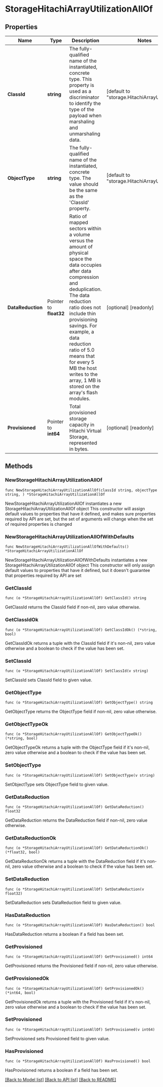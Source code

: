 # StorageHitachiArrayUtilizationAllOf

## Properties

Name | Type | Description | Notes
------------ | ------------- | ------------- | -------------
**ClassId** | **string** | The fully-qualified name of the instantiated, concrete type. This property is used as a discriminator to identify the type of the payload when marshaling and unmarshaling data. | [default to "storage.HitachiArrayUtilization"]
**ObjectType** | **string** | The fully-qualified name of the instantiated, concrete type. The value should be the same as the &#39;ClassId&#39; property. | [default to "storage.HitachiArrayUtilization"]
**DataReduction** | Pointer to **float32** | Ratio of mapped sectors within a volume versus the amount of physical space the data occupies after data compression and deduplication. The data reduction ratio does not include thin provisioning savings. For example, a data reduction ratio of 5.0 means that for every 5 MB the host writes to the array, 1 MB is stored on the array&#39;s flash modules. | [optional] [readonly] 
**Provisioned** | Pointer to **int64** | Total provisioned storage capacity in Hitachi Virtual Storage, represented in bytes. | [optional] [readonly] 

## Methods

### NewStorageHitachiArrayUtilizationAllOf

`func NewStorageHitachiArrayUtilizationAllOf(classId string, objectType string, ) *StorageHitachiArrayUtilizationAllOf`

NewStorageHitachiArrayUtilizationAllOf instantiates a new StorageHitachiArrayUtilizationAllOf object
This constructor will assign default values to properties that have it defined,
and makes sure properties required by API are set, but the set of arguments
will change when the set of required properties is changed

### NewStorageHitachiArrayUtilizationAllOfWithDefaults

`func NewStorageHitachiArrayUtilizationAllOfWithDefaults() *StorageHitachiArrayUtilizationAllOf`

NewStorageHitachiArrayUtilizationAllOfWithDefaults instantiates a new StorageHitachiArrayUtilizationAllOf object
This constructor will only assign default values to properties that have it defined,
but it doesn't guarantee that properties required by API are set

### GetClassId

`func (o *StorageHitachiArrayUtilizationAllOf) GetClassId() string`

GetClassId returns the ClassId field if non-nil, zero value otherwise.

### GetClassIdOk

`func (o *StorageHitachiArrayUtilizationAllOf) GetClassIdOk() (*string, bool)`

GetClassIdOk returns a tuple with the ClassId field if it's non-nil, zero value otherwise
and a boolean to check if the value has been set.

### SetClassId

`func (o *StorageHitachiArrayUtilizationAllOf) SetClassId(v string)`

SetClassId sets ClassId field to given value.


### GetObjectType

`func (o *StorageHitachiArrayUtilizationAllOf) GetObjectType() string`

GetObjectType returns the ObjectType field if non-nil, zero value otherwise.

### GetObjectTypeOk

`func (o *StorageHitachiArrayUtilizationAllOf) GetObjectTypeOk() (*string, bool)`

GetObjectTypeOk returns a tuple with the ObjectType field if it's non-nil, zero value otherwise
and a boolean to check if the value has been set.

### SetObjectType

`func (o *StorageHitachiArrayUtilizationAllOf) SetObjectType(v string)`

SetObjectType sets ObjectType field to given value.


### GetDataReduction

`func (o *StorageHitachiArrayUtilizationAllOf) GetDataReduction() float32`

GetDataReduction returns the DataReduction field if non-nil, zero value otherwise.

### GetDataReductionOk

`func (o *StorageHitachiArrayUtilizationAllOf) GetDataReductionOk() (*float32, bool)`

GetDataReductionOk returns a tuple with the DataReduction field if it's non-nil, zero value otherwise
and a boolean to check if the value has been set.

### SetDataReduction

`func (o *StorageHitachiArrayUtilizationAllOf) SetDataReduction(v float32)`

SetDataReduction sets DataReduction field to given value.

### HasDataReduction

`func (o *StorageHitachiArrayUtilizationAllOf) HasDataReduction() bool`

HasDataReduction returns a boolean if a field has been set.

### GetProvisioned

`func (o *StorageHitachiArrayUtilizationAllOf) GetProvisioned() int64`

GetProvisioned returns the Provisioned field if non-nil, zero value otherwise.

### GetProvisionedOk

`func (o *StorageHitachiArrayUtilizationAllOf) GetProvisionedOk() (*int64, bool)`

GetProvisionedOk returns a tuple with the Provisioned field if it's non-nil, zero value otherwise
and a boolean to check if the value has been set.

### SetProvisioned

`func (o *StorageHitachiArrayUtilizationAllOf) SetProvisioned(v int64)`

SetProvisioned sets Provisioned field to given value.

### HasProvisioned

`func (o *StorageHitachiArrayUtilizationAllOf) HasProvisioned() bool`

HasProvisioned returns a boolean if a field has been set.


[[Back to Model list]](../README.md#documentation-for-models) [[Back to API list]](../README.md#documentation-for-api-endpoints) [[Back to README]](../README.md)


